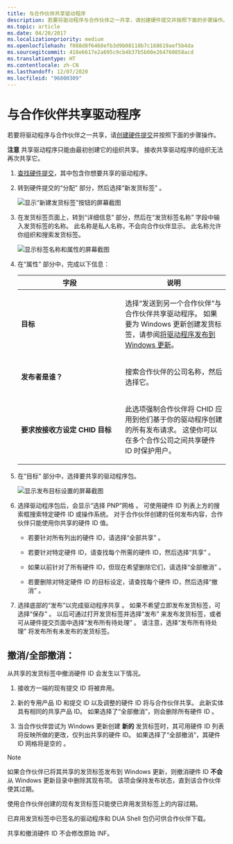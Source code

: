 ```yaml
---
title: 与合作伙伴共享驱动程序
description: 若要将驱动程序与合作伙伴之一共享，请创建硬件提交并按照下面的步骤操作。
ms.topic: article
ms.date: 04/20/2017
ms.localizationpriority: medium
ms.openlocfilehash: f088d8f6468efb3d9b08110b7c168619aef5b4da
ms.sourcegitcommit: 418e6617e2a695c9cb4b37b5b60e264760858acd
ms.translationtype: HT
ms.contentlocale: zh-CN
ms.lasthandoff: 12/07/2020
ms.locfileid: "96800309"
---
```

# <a name="share-a-driver-with-a-partner"></a>与合作伙伴共享驱动程序


若要将驱动程序与合作伙伴之一共享，请[创建硬件提交](create-a-new-hardware-submission.md)并按照下面的步骤操作。

**注意**  共享驱动程序只能由最初创建它的组织共享。 接收共享驱动程序的组织无法再次共享它。

 

1. [查找硬件提交](manage-your-hardware-submissions.md)，其中包含你想要共享的驱动程序。

2. 转到硬件提交的“分配”  部分，然后选择“新发货标签”  。

   ![显示“新建发货标签”按钮的屏幕截图](images/publish-new-shipping-label.png)

3. 在发货标签页面上，转到“详细信息”  部分，然后在“发货标签名称”  字段中输入发货标签的名称。 此名称是私人名称，不会向合作伙伴显示。 此名称允许你组织和搜索发货标签。

   ![显示标签名称和属性的屏幕截图](images/publish-label-name-share-new.png)

4. 在“属性”  部分中，完成以下信息：

   <table>
   <colgroup>
   <col width="50%" />
   <col width="50%" />
   </colgroup>
   <thead>
   <tr class="header">
   <th>字段</th>
   <th>说明</th>
   </tr>
   </thead>
   <tbody>
   <tr class="odd">
   <td><p><strong>目标</strong></p></td>
   <td><p>选择“发送到另一个合作伙伴”与合作伙伴共享驱动程序。 如果要为 Windows 更新创建发货标签，请参阅<a href="publish-a-driver-to-windows-update.md" data-raw-source="[Publish a driver to Windows Update](publish-a-driver-to-windows-update.md)">将驱动程序发布到 Windows 更新</a>。</p></td>
   </tr>
   <tr class="even">
   <td><p><strong>发布者是谁？</strong></p></td>
   <td><p>搜索合作伙伴的公司名称，然后选择它。</p></td>
   </tr>
   <tr class="odd">
   <td><p><strong>要求按接收方设定 CHID 目标</strong></p></td>
   <td><p>此选项强制合作伙伴将 CHID 应用到他们基于你的驱动程序创建的所有发布请求。 这使你可以在多个合作公司之间共享硬件 ID 时保护用户。</p></td>
   </tr>
   </tbody>
   </table>
   
5. 在“目标”  部分中，选择要共享的驱动程序包。

   ![显示发布目标设置的屏幕截图](images/publish-targeting-new.png)

6. 选择驱动程序包后，会显示“选择 PNP”网格  。 可使用硬件 ID 列表上方的搜索框搜索特定硬件 ID 或操作系统。  对于合作伙伴创建的任何发布内容，合作伙伴只能使用你共享的硬件 ID 值。 

   -   若要针对所有列出的硬件 ID，请选择“全部共享”  。

   -   若要针对特定硬件 ID，请查找每个所需的硬件 ID，然后选择“共享”  。

   -   如果以前针对了所有硬件 ID，但现在希望删除它们，请选择“全部撤消”  。

   -   若要删除对特定硬件 ID 的目标设定，请查找每个硬件 ID，然后选择“撤消”  。

7. 选择底部的“发布”以完成驱动程序共享  。 如果不希望立即发布发货标签，可选择“保存”  。 以后可通过打开发货标签并选择“发布”  来发布发货标签，或者可从硬件提交页面中选择“发布所有待处理”  。 请注意，选择“发布所有待处理”  将发布所有未发布的发货标签。

## <a name="span-idrevokespanrevokerevoke-all"></a><span id="Revoke"></span>撤消/全部撤消：  

从共享的发货标签中撤消硬件 ID 会发生以下情况。

1.  接收方一端的现有提交 ID 将被弃用。

2.  新的专用产品 ID 和提交 ID 以及调整的硬件 ID 将与合作伙伴共享。  此新实体具有相同的共享产品 ID。  如果选择了“全部撤消”，则会删除所有硬件 ID  。

3.  当合作伙伴尝试为 Windows 更新创建 **新的** 发货标签时，其可用硬件 ID 列表将反映所做的更改，仅列出共享的硬件 ID。  如果选择了“全部撤消”，其硬件 ID 网格将是空的  。

> [!NOTE]
> 如果合作伙伴已将其共享的发货标签发布到 Windows 更新，则撤消硬件 ID **不会** 从 Windows 更新目录中删除其现有项。  该项会保持发布状态，直到该合作伙伴使其过期。
>
> 使用合作伙伴创建的现有发货标签只能使已弃用发货标签上的内容过期。
>
> 已弃用发货标签中已签名的驱动程序和 DUA Shell 包仍可供合作伙伴下载。
>
> 共享和撤消硬件 ID 不会修改原始 INF。
